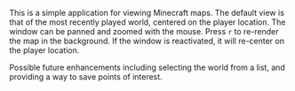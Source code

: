 This is a simple application for viewing Minecraft maps.  The default view is that
of the most recently played world, centered on the player location.  The window
can be panned and zoomed with the mouse.  Press `r` to re-render the map in the
background.  If the window is reactivated, it will re-center on the player location.

Possible future enhancements including selecting the world from a list, and providing
a way to save points of interest.
